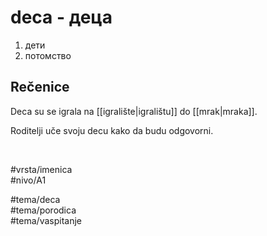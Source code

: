 # deca - деца

1. дети
2. потомство

## Rečenice

Deca su se igrala na [[igralište|igralištu]] do [[mrak|mraka]].  

Roditelji uče svoju decu kako da budu odgovorni.

<br>

#vrsta/imenica  
#nivo/A1  

#tema/deca  
#tema/porodica  
#tema/vaspitanje
